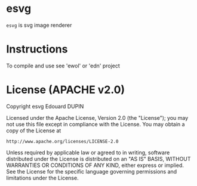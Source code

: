 esvg
=====

`esvg` is svg image renderer

Instructions
============

To compile and use see 'ewol' or 'edn' project

License (APACHE v2.0)
=====================
Copyright esvg Edouard DUPIN

Licensed under the Apache License, Version 2.0 (the "License");
you may not use this file except in compliance with the License.
You may obtain a copy of the License at

    http://www.apache.org/licenses/LICENSE-2.0

Unless required by applicable law or agreed to in writing, software
distributed under the License is distributed on an "AS IS" BASIS,
WITHOUT WARRANTIES OR CONDITIONS OF ANY KIND, either express or implied.
See the License for the specific language governing permissions and
limitations under the License.

